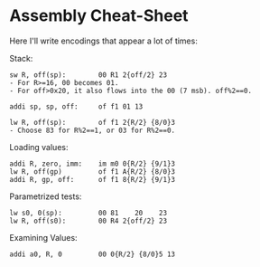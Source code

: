 # Assembly Cheat-Sheet

Here I'll write encodings that appear a lot of times:

Stack:
```assembly
sw R, off(sp):        00 R1 2{off/2} 23
- For R>=16, 00 becomes 01.
- For off>0x20, it also flows into the 00 (7 msb). off%2==0.

addi sp, sp, off:     of f1 01 13

lw R, off(sp):        of f1 2{R/2} {8/0}3
- Choose 83 for R%2==1, or 03 for R%2==0.
```

Loading values:
```assembly
addi R, zero, imm:    im m0 0{R/2} {9/1}3
lw R, off(gp)         of f1 A{R/2} {8/0}3
addi R, gp, off:      of f1 8{R/2} {9/1}3
```

Parametrized tests:
```assembly
lw s0, 0(sp):         00 81    20    23
lw R, off(s0):        00 R4 2{off/2} 23
```

Examining Values:
```assembly
addi a0, R, 0         00 0{R/2} {8/0}5 13
```
